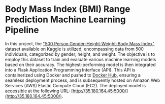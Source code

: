 # Body Mass Index (BMI) Range Prediction Machine Learning Pipeline

<!--
add which ml models
-->

In this project, the ["500 Person Gender-Height-Weight-Body Mass Index"](https://www.kaggle.com/datasets/yersever/500-person-gender-height-weight-bodymassindex) dataset available on Kaggle is utilized, encompassing data from 500 individuals, categorized by gender, height, and weight. The objective is to employ this dataset to train and evaluate various machine learning models based on their accuracy. The highest-performing model is then integrated into a Flask Application Programming Interface (API). This API is containerized using Docker and pushed to [Docker Hub](https://hub.docker.com/repository/docker/mehdilat/bmi_ml/general), ensuring a seamless deployment process, and is subsequently hosted on Amazon Web Services (AWS) Elastic Compute Cloud (EC2). The deployed model is accessible at the following URL: [http://35.180.164.45:5000/](http://35.180.164.45:5000/).
